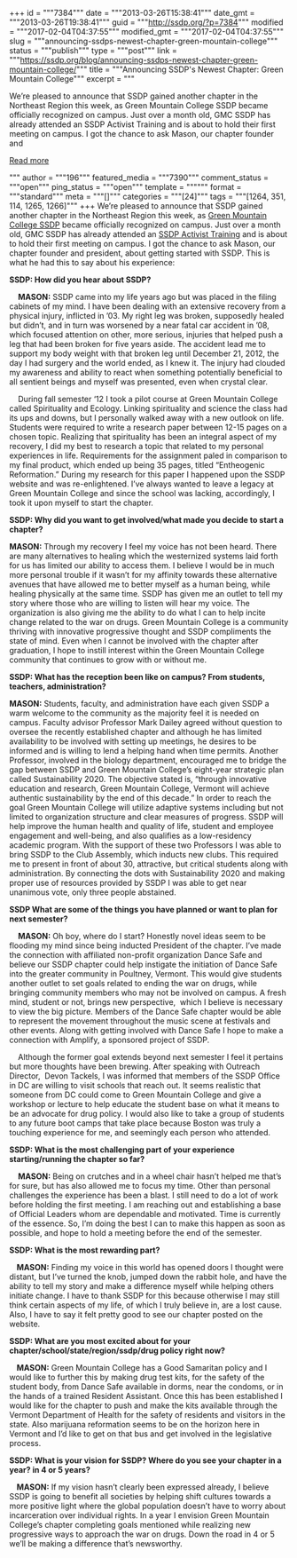 +++
id = """7384"""
date = """2013-03-26T15:38:41"""
date_gmt = """2013-03-26T19:38:41"""
guid = """http://ssdp.org/?p=7384"""
modified = """2017-02-04T04:37:55"""
modified_gmt = """2017-02-04T04:37:55"""
slug = """announcing-ssdps-newest-chapter-green-mountain-college"""
status = """publish"""
type = """post"""
link = """https://ssdp.org/blog/announcing-ssdps-newest-chapter-green-mountain-college/"""
title = """Announcing SSDP&#039;s Newest Chapter: Green Mountain College"""
excerpt = """<p>We&#8217;re pleased to announce that SSDP gained another chapter in the Northeast Region this week, as Green Mountain College SSDP became officially recognized on campus. Just over a month old, GMC SSDP has already attended an SSDP Activist Training and is about to hold their first meeting on campus. I got the chance to ask Mason, our chapter founder and</p>
<div class="h10"></div>
<p><a class="more-link2 flat" href="https://ssdp.org/blog/announcing-ssdps-newest-chapter-green-mountain-college/">Read more</a></p>
"""
author = """196"""
featured_media = """7390"""
comment_status = """open"""
ping_status = """open"""
template = """"""
format = """standard"""
meta = """[]"""
categories = """[24]"""
tags = """[1264, 351, 114, 1265, 1266]"""
+++
We&#8217;re pleased to announce that SSDP gained another chapter in the Northeast Region this week, as <a href="http://ssdp.org/chapters/northeast/vermont/green-mountain-college/">Green Mountain College SSDP</a> became officially recognized on campus. Just over a month old, GMC SSDP has already attended an <a href="http://ssdp.org/events/drug-policy-activism-boot-camp-boston/">SSDP Activist Training</a> and is about to hold their first meeting on campus. I got the chance to ask Mason, our chapter founder and president, about getting started with SSDP. This is what he had this to say about his experience:

<p dir="ltr" id="internal-source-marker_0.7237317624324646"><strong>SSDP: How did you hear about SSDP?</strong></p>

<p dir="ltr">    <strong>MASON:</strong> SSDP came into my life years ago but was placed in the filing cabinets of my mind. I have been dealing with an extensive recovery from a physical injury, inflicted in ’03. My right leg was broken, supposedly healed but didn’t, and in turn was worsened by a near fatal car accident in ’08, which focused attention on other, more serious, injuries that helped push a leg that had been broken for five years aside. The accident lead me to support my body weight with that broken leg until December 21, 2012, the day I had surgery and the world ended, as I knew it. The injury had clouded my awareness and ability to react when something potentially beneficial to all sentient beings and myself was presented, even when crystal clear.</p>

<p dir="ltr">    During fall semester ‘12 I took a pilot course at Green Mountain College called Spirituality and Ecology. Linking spirituality and science the class had its ups and downs, but I personally walked away with a new outlook on life. Students were required to write a research paper between 12-15 pages on a chosen topic. Realizing that spirituality has been an integral aspect of my recovery, I did my best to research a topic that related to my personal experiences in life. Requirements for the assignment paled in comparison to my final product, which ended up being 35 pages, titled “Entheogenic Reformation.” During my research for this paper I happened upon the SSDP website and was re-enlightened. I’ve always wanted to leave a legacy at Green Mountain College and since the school was lacking, accordingly, I took it upon myself to start the chapter.</p>

<p dir="ltr"><strong>SSDP: Why did you want to get involved/what made you decide to start a chapter?</strong>

<strong>MASON:</strong> Through my recovery I feel my voice has not been heard. There are many alternatives to healing which the westernized systems laid forth for us has limited our ability to access them. I believe I would be in much more personal trouble if it wasn’t for my affinity towards these alternative avenues that have allowed me to better myself as a human being, while healing physically at the same time. SSDP has given me an outlet to tell my story where those who are willing to listen will hear my voice. The organization is also giving me the ability to do what I can to help incite change related to the war on drugs. Green Mountain College is a community thriving with innovative progressive thought and SSDP compliments the state of mind. Even when I cannot be involved with the chapter after graduation, I hope to instill interest within the Green Mountain College community that continues to grow with or without me.</p>

<p dir="ltr"><strong>SSDP: What has the reception been like on campus? From students, teachers, administration?</strong>

<strong>MASON:</strong> Students, faculty, and administration have each given SSDP a warm welcome to the community as the majority feel it is needed on campus. Faculty advisor Professor Mark Dailey agreed without question to oversee the recently established chapter and although he has limited availability to be involved with setting up meetings, he desires to be informed and is willing to lend a helping hand when time permits. Another Professor, involved in the biology department, encouraged me to bridge the gap between SSDP and Green Mountain College’s eight-year strategic plan called Sustainability 2020. The objective stated is, “through innovative education and research, Green Mountain College, Vermont will achieve authentic sustainability by the end of this decade.” In order to reach the goal Green Mountain College will utilize adaptive systems including but not limited to organization structure and clear measures of progress. SSDP will help improve the human health and quality of life, student and employee engagement and well-being, and also qualifies as a low-residency academic program. With the support of these two Professors I was able to bring SSDP to the Club Assembly, which inducts new clubs. This required me to present in front of about 30, attractive, but critical students along with administration. By connecting the dots with Sustainability 2020 and making proper use of resources provided by SSDP I was able to get near unanimous vote, only three people abstained.</p>

<p dir="ltr"><strong>SSDP What are some of the things you have planned or want to plan for next semester?</strong></p>

<p dir="ltr">    <strong>MASON:</strong> Oh boy, where do I start? Honestly novel ideas seem to be flooding my mind since being inducted President of the chapter. I’ve made the connection with affiliated non-profit organization Dance Safe and believe our SSDP chapter could help instigate the initiation of Dance Safe into the greater community in Poultney, Vermont. This would give students another outlet to set goals related to ending the war on drugs, while bringing community members who may not be involved on campus. A fresh mind, student or not, brings new perspective,  which I believe is necessary to view the big picture. Members of the Dance Safe chapter would be able to represent the movement throughout the music scene at festivals and other events. Along with getting involved with Dance Safe I hope to make a connection with Amplify, a sponsored project of SSDP.</p>

<p dir="ltr">    Although the former goal extends beyond next semester I feel it pertains but more thoughts have been brewing. After speaking with Outreach Director,  Devon Tackels, I was informed that members of the SSDP Office in DC are willing to visit schools that reach out. It seems realistic that someone from DC could come to Green Mountain College and give a workshop or lecture to help educate the student base on what it means to be an advocate for drug policy. I would also like to take a group of students to any future boot camps that take place because Boston was truly a touching experience for me, and seemingly each person who attended.</p>

<p dir="ltr"><strong>SSDP: What is the most challenging part of your experience starting/running the chapter so far?</strong></p>

<p dir="ltr">    <strong>MASON:</strong> Being on crutches and in a wheel chair hasn’t helped me that’s for sure, but has also allowed me to focus my time. Other than personal challenges the experience has been a blast. I still need to do a lot of work before holding the first meeting. I am reaching out and establishing a base of Official Leaders whom are dependable and motivated. Time is currently of the essence. So, I’m doing the best I can to make this happen as soon as possible, and hope to hold a meeting before the end of the semester.</p>

<p dir="ltr"><strong>SSDP: What is the most rewarding part?</strong></p>

<p dir="ltr"><strong>    MASON:</strong> Finding my voice in this world has opened doors I thought were distant, but I’ve turned the knob, jumped down the rabbit hole, and have the ability to tell my story and make a difference myself while helping others initiate change. I have to thank SSDP for this because otherwise I may still think certain aspects of my life, of which I truly believe in, are a lost cause. Also, I have to say it felt pretty good to see our chapter posted on the website.</p>

<p dir="ltr"><strong>SSDP: What are you most excited about for your chapter/school/state/region/ssdp/drug policy right now?</strong></p>

<p dir="ltr"><strong>    MASON:</strong> Green Mountain College has a Good Samaritan policy and I would like to further this by making drug test kits, for the safety of the student body, from Dance Safe available in dorms, near the condoms, or in the hands of a trained Resident Assistant. Once this has been established I would like for the chapter to push and make the kits available through the Vermont Department of Health for the safety of residents and visitors in the state. Also marijuana reformation seems to be on the horizon here in Vermont and I’d like to get on that bus and get involved in the legislative process.</p>

<p dir="ltr"><strong>SSDP: What is your vision for SSDP? Where do you see your chapter in a year? in 4 or 5 years?</strong></p>

<p dir="ltr"><strong>    MASON:</strong> If my vision hasn’t clearly been expressed already, I believe SSDP is going to benefit all societies by helping shift cultures towards a more positive light where the global population doesn’t have to worry about incarceration over individual rights. In a year I envision Green Mountain College’s chapter completing goals mentioned while realizing new progressive ways to approach the war on drugs. Down the road in 4 or 5 we’ll be making a difference that’s newsworthy.</p>
